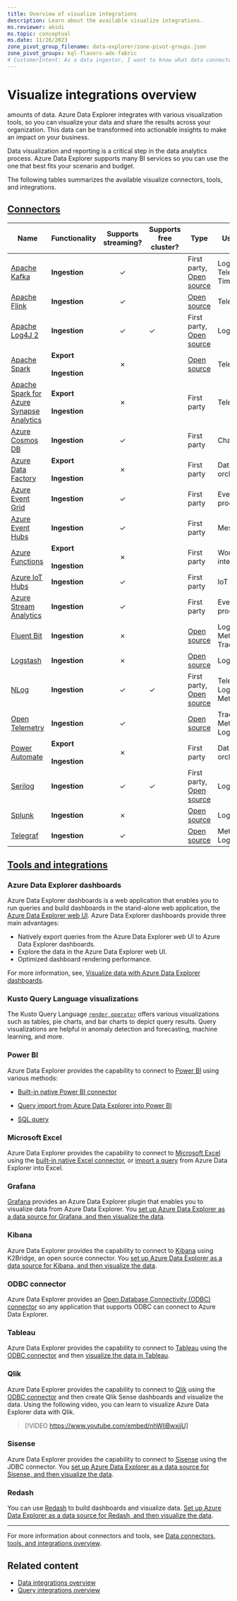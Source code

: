 ```yaml
---
title: Overview of visualize integrations
description: Learn about the available visualize integrations.
ms.reviewer: aksdi
ms.topic: conceptual
ms.date: 11/26/2023
zone_pivot_group_filename: data-explorer/zone-pivot-groups.json
zone_pivot_groups: kql-flavors-adx-fabric
# CustomerIntent: As a data ingestor, I want to know what data connectors and tools are available, so that I can choose the right one for my use case.
---
```

# Visualize integrations overview

amounts of data. Azure Data Explorer integrates with various visualization tools, so you can visualize your data and share the results across your organization. This data can be transformed into actionable insights to make an impact on your business.

Data visualization and reporting is a critical step in the data analytics process. Azure Data Explorer supports many BI services so you can use the one that best fits your scenario and budget.

The following tables summarizes the available visualize connectors, tools, and integrations.

## [Connectors](#tab/connectors)

| Name | Functionality | Supports streaming? | Supports free cluster? | Type | Use cases |
|--|--|:-:|--|--|--|
| [Apache Kafka](#apache-kafka) | **Ingestion** | &check; |  | First party, [Open source](https://github.com/Azure/kafka-sink-azure-kusto/) | Logs, Telemetry, Time series |
| [Apache Flink](#apache-flink) | **Ingestion** | &check; |  | [Open source](https://github.com/Azure/flink-connector-kusto/) | Telemetry |
| [Apache Log4J 2](#apache-log4j-2) | **Ingestion** | &check; | &check; | First party, [Open source](https://github.com/Azure/azure-kusto-log4j) | Logs |
| [Apache Spark](#apache-spark) | **Export**<br /><br />**Ingestion** | &#x2717; |  | [Open source](https://github.com/Azure/azure-kusto-spark/) | Telemetry |
| [Apache Spark for Azure Synapse Analytics](#apache-spark-for-azure-synapse-analytics) | **Export**<br /><br />**Ingestion** | &#x2717; |  | First party | Telemetry |
| [Azure Cosmos DB](#azure-cosmos-db) | **Ingestion** | &check; |  | First party | Change feed |
| [Azure Data Factory](#azure-data-factory) | **Export**<br /><br />**Ingestion** | &#x2717; |  | First party | Data orchestration |
| [Azure Event Grid](#azure-event-grid) | **Ingestion** | &check; |  | First party | Event processing |
| [Azure Event Hubs](#azure-event-hubs) | **Ingestion** | &check; |  | First party | Messaging |
| [Azure Functions](#azure-functions) | **Export**<br /><br />**Ingestion** | &#x2717; |  | First party | Workflow integrations |
| [Azure IoT Hubs](#azure-iot-hubs) | **Ingestion** | &check; |  | First party | IoT data |
| [Azure Stream Analytics](#azure-stream-analytics) | **Ingestion** | &check; |  | First party | Event processing |
| [Fluent Bit](#fluent-bit) | **Ingestion** | &#x2717; |  | [Open source](https://github.com/fluent/fluent-bit) | Logs, Metrics, Traces |
| [Logstash](#logstash) | **Ingestion** | &#x2717; |  | [Open source](https://github.com/Azure/logstash-output-kusto/) | Logs |
| [NLog](#nlog) | **Ingestion** | &check; | &check; | First party, [Open source](https://github.com/Azure/azure-kusto-nlog-sink) | Telemetry, Logs, Metrics |
| [Open Telemetry](#open-telemetry) | **Ingestion** | &check; |  | [Open source](https://github.com/open-telemetry/opentelemetry-collector-contrib/tree/main/exporter/azuredataexplorerexporter) | Traces, Metrics, Logs |
| [Power Automate](#power-automate) | **Export**<br /><br />**Ingestion** | &#x2717; |  | First party | Data orchestration |
| [Serilog](#serilog) | **Ingestion** | &check; | &check; | First party, [Open source](https://github.com/Azure/serilog-sinks-azuredataexplorer) | Logs |
| [Splunk](#splunk) | **Ingestion** | &#x2717; |  | [Open source](https://github.com/Azure/azure-kusto-splunk) | Logs |
| [Telegraf](#telegraf) | **Ingestion** | &check; |  | [Open source](https://github.com/influxdata/telegraf/tree/master/plugins/outputs/azure_data_explorer) | Metrics, Logs |

## [Tools and integrations](#tab/integrations)

### Azure Data Explorer dashboards

Azure Data Explorer dashboards is a web application that enables you to run queries and build dashboards in the stand-alone web application, the [Azure Data Explorer web UI](web-query-data.md). Azure Data Explorer dashboards provide three main advantages:

* Natively export queries from the Azure Data Explorer web UI to Azure Data Explorer dashboards.
* Explore the data in the Azure Data Explorer web UI.
* Optimized dashboard rendering performance.

For more information, see, [Visualize data with Azure Data Explorer dashboards](azure-data-explorer-dashboards.md).

### Kusto Query Language visualizations

The Kusto Query Language [`render operator`](kusto/query/renderoperator.md) offers various visualizations such as tables, pie charts, and bar charts to depict query results. Query visualizations are helpful in anomaly detection and forecasting, machine learning, and more.

### Power BI

Azure Data Explorer provides the capability to connect to [Power BI](https://powerbi.microsoft.com) using various methods:

* [Built-in native Power BI connector](power-bi-data-connector.md?tabs=connector)

* [Query import from Azure Data Explorer into Power BI](power-bi-data-connector.md)

* [SQL query](power-bi-sql-query.md)

### Microsoft Excel

Azure Data Explorer provides the capability to connect to [Microsoft Excel](https://products.office.com/excel) using the [built-in native Excel connector](excel-connector.md), or [import a query](excel-blank-query.md) from Azure Data Explorer into Excel.

### Grafana

[Grafana](https://grafana.com) provides an Azure Data Explorer plugin that enables you to visualize data from Azure Data Explorer. You [set up Azure Data Explorer as a data source for Grafana, and then visualize the data](grafana.md).

### Kibana

Azure Data Explorer provides the capability to connect to [Kibana](https://www.elastic.co/guide/en/kibana/6.8/discover.html) using K2Bridge, an open source connector. You [set up Azure Data Explorer as a data source for Kibana, and then visualize the data](k2bridge.md).

### ODBC connector

Azure Data Explorer provides an [Open Database Connectivity (ODBC) connector](connect-odbc.md) so any application that supports ODBC can connect to Azure Data Explorer.

### Tableau

Azure Data Explorer provides the capability to connect to [Tableau](https://www.tableau.com)
 using the [ODBC connector](connect-odbc.md) and then [visualize the data in Tableau](tableau.md).

### Qlik

Azure Data Explorer provides the capability to connect to [Qlik](https://www.qlik.com) using the [ODBC connector](connect-odbc.md) and then create Qlik Sense dashboards and visualize the data. Using the following video, you can learn to visualize Azure Data Explorer data with Qlik.

> [!VIDEO https://www.youtube.com/embed/nhWIiBwxjjU]

### Sisense

Azure Data Explorer provides the capability to connect to [Sisense](https://www.sisense.com) using the JDBC connector. You [set up Azure Data Explorer as a data source for Sisense, and then visualize the data](sisense.md).

### Redash

You can use [Redash](https://redash.io/) to build dashboards and visualize data. [Set up Azure Data Explorer as a data source for Redash, and then visualize the data](redash.md).

---

For more information about connectors and tools, see [Data connectors, tools, and integrations overview](tools-integrations-overview.md#detailed-descriptions).

## Related content

* [Data integrations overview](integrate-data-overview.md)
* [Query integrations overview](integrate-analyze-model-overview.md)
